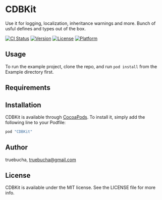 # CDBKit

Use it for logging, localization, inheritance warnings and more.
Bunch of usful defines and types out of the box.

[![CI Status](http://img.shields.io/travis/yocaminobien/CDBKit.svg?style=flat)](https://travis-ci.org/yocaminobien/CDBKit)
[![Version](https://img.shields.io/cocoapods/v/CDBKit.svg?style=flat)](http://cocoapods.org/pods/CDBKit)
[![License](https://img.shields.io/cocoapods/l/CDBKit.svg?style=flat)](http://cocoapods.org/pods/CDBKit)
[![Platform](https://img.shields.io/cocoapods/p/CDBKit.svg?style=flat)](http://cocoapods.org/pods/CDBKit)

## Usage

To run the example project, clone the repo, and run `pod install` from the Example directory first.

## Requirements

## Installation

CDBKit is available through [CocoaPods](http://cocoapods.org). To install
it, simply add the following line to your Podfile:

```ruby
pod "CDBKit"
```

## Author

truebucha, truebucha@gmail.com

## License

CDBKit is available under the MIT license. See the LICENSE file for more info.
